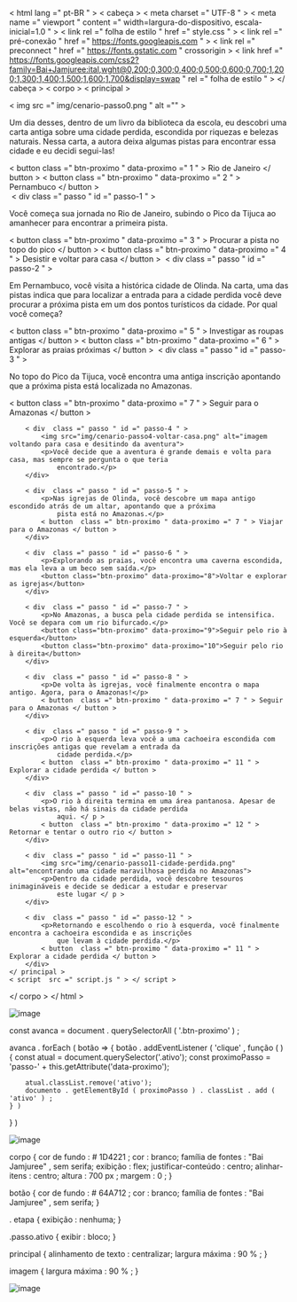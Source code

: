 <!DOCTYPE html >
< html  lang =" pt-BR " >
< cabeça >
    < meta  charset =" UTF-8 " >
    < meta  name =" viewport " content =" width=largura-do-dispositivo, escala-inicial=1.0 " >
    < link  rel =" folha de estilo " href =" style.css " >
    < link  rel =" pré-conexão " href =" https://fonts.googleapis.com " >
    < link  rel =" preconnect " href =" https://fonts.gstatic.com " crossorigin >
    < link  href =" https://fonts.googleapis.com/css2?family=Bai+Jamjuree:ital,wght@0,200;0,300;0,400;0,500;0,600;0,700;1,200;1,300;1,400;1,500;1,600;1,700&display=swap " rel =" folha de estilo " >
    <title>Em busca da cidade perdida</title>
</ cabeça >
< corpo >
    < principal >
        <div class="passo ativo" id="passo-0">
            < img  src =" img/cenario-passo0.png " alt ="" >
            <p>Um dia desses, dentro de um livro da biblioteca da escola, eu descobri uma carta antiga sobre uma cidade perdida, escondida por riquezas e belezas naturais. Nessa carta, a autora deixa algumas pistas para encontrar essa cidade e eu decidi segui-las!</p>
            < button  class =" btn-proximo " data-proximo =" 1 " > Rio de Janeiro </ button >
            < button  class =" btn-proximo " data-proximo =" 2 " > Pernambuco </ button >
        </div>​​
        < div  class =" passo " id =" passo-1 " >
            <p>Você começa sua jornada no Rio de Janeiro, subindo o Pico da Tijuca ao amanhecer para encontrar a primeira pista.</p>
            < button  class =" btn-proximo " data-proximo =" 3 " > Procurar a pista no topo do pico </ button >
            < button  class =" btn-proximo " data-proximo =" 4 " > Desistir e voltar para casa </ button >
        </div>​​
        < div  class =" passo " id =" passo-2 " >
            <p>Em Pernambuco, você visita a histórica cidade de Olinda. Na carta, uma das pistas indica que para localizar a entrada para a cidade perdida você deve procurar a próxima pista em um dos pontos turísticos da cidade. Por qual você começa?</p>
            < button  class =" btn-proximo " data-proximo =" 5 " > Investigar as roupas antigas </ button >
            < button  class =" btn-proximo " data-proximo =" 6 " > Explorar as praias próximas </ button >
        </div>​​
        < div  class =" passo " id =" passo-3 " >
            <p>No topo do Pico da Tijuca, você encontra uma antiga inscrição apontando que a próxima pista está
                localizada no Amazonas.</p>
            < button  class =" btn-proximo " data-proximo =" 7 " > Seguir para o Amazonas </ button >
        </div>​​

        < div  class =" passo " id =" passo-4 " >
            <img src="img/cenario-passo4-voltar-casa.png" alt="imagem voltando para casa e desitindo da aventura">
            <p>Você decide que a aventura é grande demais e volta para casa, mas sempre se pergunta o que teria
                encontrado.</p>
        </div>​​

        < div  class =" passo " id =" passo-5 " >
            <p>Nas igrejas de Olinda, você descobre um mapa antigo escondido atrás de um altar, apontando que a próxima
                pista está no Amazonas.</p>
            < button  class =" btn-proximo " data-proximo =" 7 " > Viajar para o Amazonas </ button >
        </div>​​

        < div  class =" passo " id =" passo-6 " >
            <p>Explorando as praias, você encontra uma caverna escondida, mas ela leva a um beco sem saída.</p>
            <button class="btn-proximo" data-proximo="8">Voltar e explorar as igrejas</button>
        </div>​​

        < div  class =" passo " id =" passo-7 " >
            <p>No Amazonas, a busca pela cidade perdida se intensifica. Você se depara com um rio bifurcado.</p>
            <button class="btn-proximo" data-proximo="9">Seguir pelo rio à esquerda</button>
            <button class="btn-proximo" data-proximo="10">Seguir pelo rio à direita</button>
        </div>​​

        < div  class =" passo " id =" passo-8 " >
            <p>De volta às igrejas, você finalmente encontra o mapa antigo. Agora, para o Amazonas!</p>
            < button  class =" btn-proximo " data-proximo =" 7 " > Seguir para o Amazonas </ button >
        </div>​​

        < div  class =" passo " id =" passo-9 " >
            <p>O rio à esquerda leva você a uma cachoeira escondida com inscrições antigas que revelam a entrada da
                cidade perdida.</p>
            < button  class =" btn-proximo " data-proximo =" 11 " > Explorar a cidade perdida </ button >
        </div>​​

        < div  class =" passo " id =" passo-10 " >
            <p>O rio à direita termina em uma área pantanosa. Apesar de belas vistas, não há sinais da cidade perdida
                aqui. </ p >
            < button  class =" btn-proximo " data-proximo =" 12 " > Retornar e tentar o outro rio </ button >
        </div>​​

        < div  class =" passo " id =" passo-11 " >
            <img src="img/cenario-passo11-cidade-perdida.png" alt="encontrando uma cidade maravilhosa perdida no Amazonas">
            <p>Dentro da cidade perdida, você descobre tesouros inimagináveis e decide se dedicar a estudar e preservar
                este lugar </ p >
        </div>​​

        < div  class =" passo " id =" passo-12 " >
            <p>Retornando e escolhendo o rio à esquerda, você finalmente encontra a cachoeira escondida e as inscrições
                que levam à cidade perdida.</p>
            < button  class =" btn-proximo " data-proximo =" 11 " > Explorar a cidade perdida </ button >
        </div>​​
    </ principal >
    < script  src =" script.js " > </ script >
</ corpo >
</ html >


![image](https://github.com/user-attachments/assets/f6b2b098-8235-42f3-a8da-4dd35731115f)




const  avanca  =  document . querySelectorAll ( '.btn-proximo' ) ;

avanca . forEach ( botão  =>  {
    botão . addEventListener ( 'clique' ,  função ( ) {
        const atual = document.querySelector('.ativo');
        const proximoPasso = 'passo-' + this.getAttribute('data-proximo');

        atual.classList.remove('ativo');
        documento . getElementById ( proximoPasso ) . classList . add ( 'ativo' ) ;
    } )
} )

![image](https://github.com/user-attachments/assets/46a9114a-4972-40d5-8001-6327dd0a64f9)



corpo {
    cor de fundo :  # 1D4221 ;
    cor : branco;
    família de fontes :  "Bai Jamjuree" , sem serifa;
    exibição : flex;
    justificar-conteúdo : centro;
    alinhar-itens : centro;
    altura :  700 px ;
    margem :  0 ;
}

botão {
    cor de fundo :  # 64A712 ;
    cor : branco;
    família de fontes :  "Bai Jamjuree" , sem serifa;
}

. etapa {
    exibição : nenhuma;
}

.passo.ativo {
    exibir : bloco;
}

principal {
    alinhamento de texto : centralizar;
    largura máxima :  90 % ;
}

imagem {
    largura máxima :  90 % ;
}




![image](https://github.com/user-attachments/assets/aec3edcf-82f8-4add-ad94-bba51f60c457)





